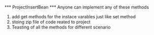 *** ProjectInsertBean ***
Anyone can implement any of these methods
1. add get methods for the instace varables just like set method
2. stoing zip file of code reated to project
3. Teasting of all the methods for different scenario
